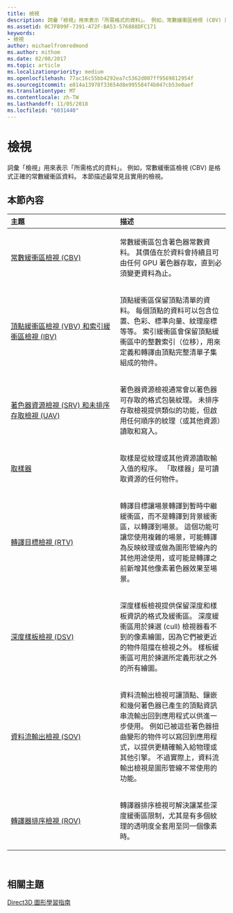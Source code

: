 ```yaml
---
title: 檢視
description: 詞彙「檢視」用來表示「所需格式的資料」。 例如，常數緩衝區檢視 (CBV) 是格式正確的常數緩衝區資料。 本節描述最常見且實用的檢視。
ms.assetid: 0C7FB99F-7391-472F-BA53-576888DFC171
keywords:
- 檢視
author: michaelfromredmond
ms.author: mithom
ms.date: 02/08/2017
ms.topic: article
ms.localizationpriority: medium
ms.openlocfilehash: 77ac16c55bb4292ea7c5362d007ff9569812954f
ms.sourcegitcommit: e814a13978f33654d8e995584f4b047cb53e0aef
ms.translationtype: MT
ms.contentlocale: zh-TW
ms.lasthandoff: 11/05/2018
ms.locfileid: "6031440"
---
```

# <a name="views"></a>檢視


詞彙「檢視」用來表示「所需格式的資料」。 例如，常數緩衝區檢視 (CBV) 是格式正確的常數緩衝區資料。 本節描述最常見且實用的檢視。

## <a name="span-idin-this-sectionspanin-this-section"></a><span id="in-this-section"></span>本節內容


<table>
<colgroup>
<col width="50%" />
<col width="50%" />
</colgroup>
<thead>
<tr class="header">
<th align="left">主題</th>
<th align="left">描述</th>
</tr>
</thead>
<tbody>
<tr class="odd">
<td align="left"><p><a href="constant-buffer-view--cbv-.md">常數緩衝區檢視 (CBV)</a></p></td>
<td align="left"><p>常數緩衝區包含著色器常數資料。 其價值在於資料會持續且可由任何 GPU 著色器存取，直到必須變更資料為止。</p></td>
</tr>
<tr class="even">
<td align="left"><p><a href="vertex-buffer-view--vbv-.md">頂點緩衝區檢視 (VBV) 和索引緩衝區檢視 (IBV)</a></p></td>
<td align="left"><p>頂點緩衝區保留頂點清單的資料。 每個頂點的資料可以包含位置、色彩、標準向量、紋理座標等等。 索引緩衝區會保留頂點緩衝區中的整數索引（位移），用來定義和轉譯由頂點完整清單子集組成的物件。</p></td>
</tr>
<tr class="odd">
<td align="left"><p><a href="shader-resource-view--srv-.md">著色器資源檢視 (SRV) 和未排序存取檢視 (UAV)</a></p></td>
<td align="left"><p>著色器資源檢視通常會以著色器可存取的格式包裝紋理。 未排序存取檢視提供類似的功能，但啟用任何順序的紋理（或其他資源）讀取和寫入。</p></td>
</tr>
<tr class="even">
<td align="left"><p><a href="sampler.md">取樣器</a></p></td>
<td align="left"><p>取樣是從紋理或其他資源讀取輸入值的程序。 「取樣器」是可讀取資源的任何物件。</p></td>
</tr>
<tr class="odd">
<td align="left"><p><a href="render-target-view--rtv-.md">轉譯目標檢視 (RTV)</a></p></td>
<td align="left"><p>轉譯目標讓場景轉譯到暫時中繼緩衝區，而不是轉譯到背景緩衝區，以轉譯到場景。 這個功能可讓您使用複雜的場景，可能轉譯為反映紋理或做為圖形管線內的其他用途使用，或可能是轉譯之前新增其他像素著色器效果至場景。</p></td>
</tr>
<tr class="even">
<td align="left"><p><a href="depth-stencil-view--dsv-.md">深度樣板檢視 (DSV)</a></p></td>
<td align="left"><p>深度樣板檢視提供保留深度和樣板資訊的格式及緩衝區。 深度緩衝區用於揀選 (cull) 檢視器看不到的像素繪圖，因為它們被更近的物件阻擋在檢視之外。 樣板緩衝區可用於揀選所定義形狀之外的所有繪圖。</p></td>
</tr>
<tr class="odd">
<td align="left"><p><a href="stream-output-view--sov-.md">資料流輸出檢視 (SOV)</a></p></td>
<td align="left"><p>資料流輸出檢視可讓頂點、鑲嵌和幾何著色器已產生的頂點資訊串流輸出回到應用程式以供進一步使用。 例如已被這些著色器扭曲變形的物件可以寫回到應用程式，以提供更精確輸入給物理或其他引擎。 不過實際上，資料流輸出檢視是圖形管線不常使用的功能。</p></td>
</tr>
<tr class="even">
<td align="left"><p><a href="rasterizer-ordered-view--rov-.md">轉譯器排序檢視 (ROV)</a></p></td>
<td align="left"><p>轉譯器排序檢視可解決讓某些深度緩衝區限制，尤其是有多個紋理的透明度全套用至同一個像素時。</p></td>
</tr>
</tbody>
</table>

 

## <a name="span-idrelated-topicsspanrelated-topics"></a><span id="related-topics"></span>相關主題


[Direct3D 圖形學習指南](index.md)

 

 





